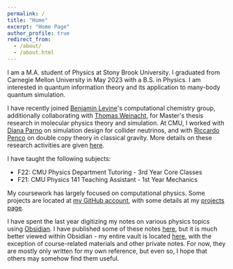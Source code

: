 ```yaml
---
permalink: /
title: "Home"
excerpt: "Home Page"
author_profile: true
redirect_from: 
  - /about/
  - /about.html
---
```


I am a M.A. student of Physics at Stony Brook University. I graduated from
Carnegie Mellon University in May 2023 with a B.S. in Physics. I am interested
in quantum information theory and its application to many-body quantum
simulation.

I have recently joined [Benjamin Levine](https://levinegroup.org)'s
computational chemistry group, additionally collaborating with [Thomas
Weinacht](https://ultrafast.physics.sunysb.edu), for Master's thesis research
in molecular physics theory and simulation. At CMU, I worked with [Diana
Parno](https://www.cmu.edu/physics/people/faculty/parno.html) on simulation
design for collider neutrinos, and with [Riccardo
Penco](https://www.cmu.edu/physics/people/faculty/penco.html) on double copy
theory in classical gravity. More details on these research activities are
given [here](/research). 

I have taught the following subjects:
- F22: CMU Physics Department Tutoring - 3rd Year Core Classes
- F21: CMU Physics 141 Teaching Assistant - 1st Year Mechanics 

My coursework has largely focused on computational physics. Some projects are
located at [my GitHub account](https://github.com/sam-vasquez), with some
details at my [projects page](/projects/).

I have spent the last year digitizing my notes on various physics topics using
[Obsidian](https://obsidian.md). I have published some of these notes
[here](/writing/), but it is much better viewed within Obsidian - my entire
vault is located [here](https://github.com/sam-vasquez/Physics-Obsidian-Vault),
with the exception of course-related materials and other private notes. For
now, they are mostly only written for my own reference, but even so, I hope
that others may somehow find them useful.
